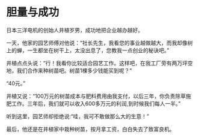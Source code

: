 # 胆量与成功

日本三洋电机的创始人井植岁男，成功地把企业越办越好。 

一天，他家的园艺师傅对他说：“社长先生，我看您的事业越做越大，而我却像树上的蝉，一生都坐在树干上，太没出息了，您教我一点创业的秘诀吧。” 

井植点点头说：“行！我看你比较适合园艺工作。这样吧，在我工厂旁有两万坪空地，我们合作来种树苗吧。树苗1棵多少钱能买到呢？” 

“40元。” 

井植又说：“100万元的树苗成本与肥料费用由我支付，以后三年，你负责除草施肥工作。三年后，我们就可以收入600多万元的利润,到时候我们每人一半。” 

听到这里，园艺师却拒绝说:“哇，我可不敢做那么大的生意！” 

最后，他还是在井植家中栽种树苗，按月拿工资，白白失去了致富良机。
 